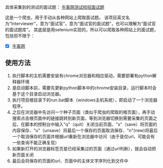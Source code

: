 具体采集到的测试的面试题：
[牛客网测试校招面试题](./%E7%89%9B%E5%AE%A2%E7%BD%91%E6%A0%A1%E6%8B%9B.md)


这是一个爬虫，用于手动从各种网站上爬取面试题。
该项目英文名为“Interviewer”，意为“面试官”，意为“面试官的面试题”，也可以理解为“面试官的面试题库”。
其底层是用selenium实现的，所以可以爬取各种网站上的面试题，包括但不限于：
- [x] [牛客网](https://www.nowcoder.com/)


## 使用方法
1. 执行脚本的主机需要安装有chrome浏览器和相应驱动，需要部署有python解释器环境
2. 是启动脚本前，需要先更新python脚本中的chrome安装目录，运行脚本时会基于这个目录启动浏览器。
3. 执行项目根目录下的run.bat脚本（windows主机系统），即启动了一个浏览器程序。
4. 之后在浏览器中先访问一个种子页面（类似于爬虫的爬取的根页面），再手动搜索点击根页面中的链接跳转到新页面，等到浏览器切换到需要采集的页面之后，在脚本的控制台中输入"q"（quit）关闭当前页面、"s"（save）将页面的内容保存、"u"（unsave）将最后一个保存的页面取消保存、"n"(new)将最后一个取消保存的页面并根据url重新在浏览器中访问（由于是仅url，可能会有一些查询不能正确复现）
5. 如果新打开的浏览器标签页是已经采集过的页面（通过url判断），就会自动把新页面关闭
6. 最后会将保存的页面的url、页面中的主体文字序列化到文件中

